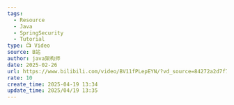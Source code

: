 ```yaml
---
tags:
  - Resource
  - Java
  - SpringSecurity
  - Tutorial
type: 📺 Video
source: B站
author: java架构师
date: 2025-02-26
url: https://www.bilibili.com/video/BV11fPLepEYN/?vd_source=84272a2d7f72158b38778819be5bc6ad
rate: 10
create_time: 2025-04-19 13:34
update_time: 2025/04/19 13:35
---
```

